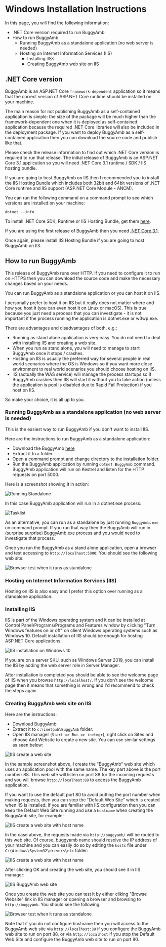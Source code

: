 # Windows Installation Instructions

In this page, you will find the following information:

* .NET Core version required to run BuggyAmb
* How to run BuggyAmb
  * Running BuggyAmb as a standalone application (no web server is needed)
  * Hosting on Internet Information Services (IIS)
    * Installing IIS<
    * Creating BuggyAmb web site on IIS

## .NET Core version

BuggyAmb is an ASP.NET Core ```framework-dependent``` application so it means that the correct version of ASP.NET Core runtime should be installed on your machine.

The main reason for not publishing BuggyAmb as a self-contained application is simple: the size of the package will be much higher than the framework-dependent one when it is deployed as self-contained application because the required .NET Core libraries will also be included in the deployment package. If you want to deploy BuggyAmb as a self-contained application then you can download the source code and publish like that.

Please check the release information to find out which .NET Core version is required to run that release. The initial release of BuggyAmb is an ASP.NET Core 3.1 application so you will need .NET Core 3.1 runtime / SDK / IIS hosting bundle.

If you are going to host BuggyAmb on IIS then I recommended you to install the IIS Hosting Bundle which includes both 32bit and 64bit versions of .NET Core runtime and IIS support (ASP.NET Core Module - ANCM).

You can run the following command on a command prompt to see which versions are installed on your machine:

```dotnetcli
dotnet --info
```

To install .NET Core SDK, Runtime or IIS Hosting Bundle, get them [here](https://dotnet.microsoft.com/download/dotnet-core/).

If you are using the first release of BuggyAmb then you need [.NET Core 3.1](https://dotnet.microsoft.com/download/dotnet-core/3.1).

Once again, please install IIS Hosting Bundle if you are going to host BuggyAmb on IIS.

## How to run BuggyAmb

This release of BuggyAmb runs over HTTP. If you need to configure it to run on HTTPS then you can download the source code and make the necessary changes based on your needs.

You can run BuggyAmb as a standalone application or you can host it on IIS.

I personally prefer to host it on IIS but it really does not matter where and how you host it (you can even host it on Linux or macOS). This is true because you just need a process that you can investigate - it is not important if the process running the application is dotnet.exe or w3wp.exe.

There are advantages and disadvantages of both, e.g.:

* Running as stand alone application is very easy. You do not need to deal with installing IIS and creating a web site.
* When you run as stand alone, you will need to manage to start BuggyAmb once it stops / crashes.
* Hosting on IIS is usually the preferred way for several people in real world scenarios where the OS is Windows so if you want more close environment to real world scenarios you should choose hosting on IIS.
* IIS (actually the WAS service) will manage the process startups so if BuggyAmb crashes then IIS will start it without you to take action (unless the application is pool is disabled due to Rapid Fail Protection) if you host on IIS.

So make your choice, it is all up to you.

### Running BuggyAmb as a standalone application (no web server is needed)

This is the easiest way to run BuggyAmb if you don't want to install IIS.

Here are the instructions to run BuggyAmb as a standalone application:

* Download the BuggyAmb [here](https://buggyambfiles.blob.core.windows.net/bin/buggyamb_v1.1.zip)
* Extract it to a folder.
* Open a command prompt and change directory to the installation folder.
* Run the BuggyAmb application by running `dotnet BuggyAmb` command. BuggyAmb application will run on Kestrel and listen for the HTTP requests on port 5000.

Here is a screenshot showing it in action:

![Running Standalone](Images/standalone.png)

In this case BuggyAmb application will run in a dotnet.exe process:

![Tasklist](Images/tasklist.png)

As an alternative, you can run as a standalone by just running `BuggyAmb.exe` on command prompt. If you run that way then the BuggyAmb will run in (surprise surprise) BuggyAmb.exe process and you would need to investigate that process.

Once you run the BuggyAmb as a stand alone application, open a browser and test accessing to `http://localhost:5000`. You should see the following web site:

![Browser test when it runs as standalone](Images/browser_test_standalone.png)

### Hosting on Internet Information Services (IIS)

Hosting on IIS is also easy and I prefer this option over running as a standalone application.

### Installing IIS

IIS is part of the Windows operating system and it can be installed at Control Panel\Programs\Programs and Features window by clicking "Turn Windows features on or off" on client Windows operating systems such as Windows 10. Default installation of IIS should be enough for hosting ASP.NET Core applications:

![IIS installation on Windows 10](Images/IIS_on_client_SKU.png)

If you are on a server SKU, such as Windows Server 2019, you can install the IIS by adding the web server role in Server Manager.

After installation is completed you should be able to see the welcome page of IIS when you browse `http://localhost/`. If you don't see the welcome page then it means that something is  wrong and I'd recommend to check the steps again.

### Creating BuggyAmb web site on IIS

Here are the instructions:

* [Download BuggyAmb](https://github.com/dotnet/samples/core/tutorials/buggyamb/dumps/buggyamb_v1.1.zip)
* Extract it to `c:\inetpub\BuggyAmb` folder.
* Open IIS manager (`Start => Run => inetmgr`), right click on Sites and choose Add Website to create a new site. You can use similar settings as seen below:

![IIS create a web site](Images/IIS_create_website.png)

In the sample screenshot above, I create the "BuggyAmb" web site which uses an application pool with the same name. The key part above is the port number: 88. This web site will listen on port 88 for the incoming requests and you will browse `http://localhost:88` to access the BuggyAmb application.

If you want to use the default port 80 to avoid putting the port number when making requests, then you can stop the "Default Web Site" which is created when IIS is installed. If you are familiar with IIS configuration then you can keep the Default Web Site running and use a ```hostname``` when creating the BuggyAmb site, for example:

![IIS create a web site with host name](Images/IIS_create_website_with_hostname.png)

In the case above, the requests made via `http://buggyamb/` will be routed to this web site. Of course, buggyamb name should resolve the IP address of your machine and you can easily do so by editing the `hosts` file under `C:\Windows\System32\drivers\etc` folder:

![IIS create a web site with host name](Images/windows_hosts_file.png)

After clicking OK and creating the web site, you should see it in IIS manager:

![IIS BuggyAmb web site](Images/IIS_buggyamb_website.png)

Once you create the web site you can test it by either cliking "Browse Website" link in IIS manager or opening a browser and browsing to `http://buggyamb`. You should see the following:

![Browser test when it runs as standalone](Images/browser_test_iis.png)

Note that if you do not configure hostname then you will access to the BuggyAmb web site via `http://localhost:88` if you configure the  BuggyAmb web site to run on port 88, or via `http://localhost` if you stop the Default Web Site and configure the BuggyAmb web site to run on port 80.
